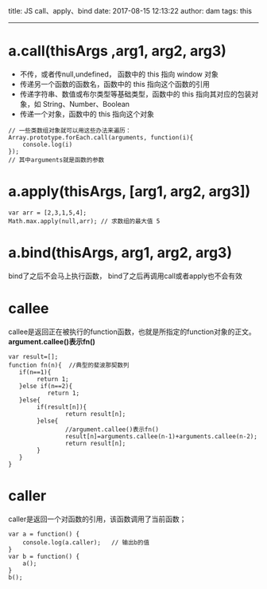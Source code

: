 title: JS call、apply、bind
date: 2017-08-15 12:13:22
author: dam
tags: this

---
# a.call(thisArgs ,arg1, arg2, arg3)
* 不传，或者传null,undefined， 函数中的 this 指向 window 对象
* 传递另一个函数的函数名，函数中的 this 指向这个函数的引用
* 传递字符串、数值或布尔类型等基础类型，函数中的 this 指向其对应的包装对象，如 String、Number、Boolean
* 传递一个对象，函数中的 this 指向这个对象

```
// 一些类数组对象就可以用这些办法来遍历：
Array.prototype.forEach.call(arguments, function(i){
    console.log(i)
});
// 其中arguments就是函数的参数
```

# a.apply(thisArgs, [arg1, arg2, arg3])
```
var arr = [2,3,1,5,4];
Math.max.apply(null,arr); // 求数组的最大值 5
```

# a.bind(thisArgs, arg1, arg2, arg3)
bind了之后不会马上执行函数， bind了之后再调用call或者apply也不会有效


# callee
callee是返回正在被执行的function函数，也就是所指定的function对象的正文。
__argument.callee()表示fn()__
```
var result=[];
function fn(n){  //典型的斐波那契数列
   if(n==1){
        return 1;
   }else if(n==2){
           return 1;
   }else{
        if(result[n]){
                return result[n];
        }else{
                //argument.callee()表示fn()
                result[n]=arguments.callee(n-1)+arguments.callee(n-2);
                return result[n];
        }
   }
}
```

# caller
caller是返回一个对函数的引用，该函数调用了当前函数；
```
var a = function() {   
    console.log(a.caller);   // 输出b的值
}   
var b = function() {   
    a();   
}   
b(); 
```
